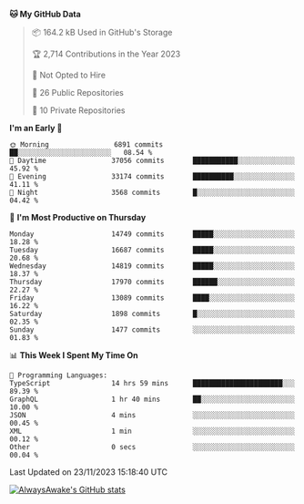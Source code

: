 <!--START_SECTION:waka-->
**🐱 My GitHub Data** 

> 📦 164.2 kB Used in GitHub's Storage 
 > 
> 🏆 2,714 Contributions in the Year 2023
 > 
> 🚫 Not Opted to Hire
 > 
> 📜 26 Public Repositories 
 > 
> 🔑 10 Private Repositories 
 > 
**I'm an Early 🐤** 

```text
🌞 Morning                6891 commits        ██░░░░░░░░░░░░░░░░░░░░░░░   08.54 % 
🌆 Daytime                37056 commits       ███████████░░░░░░░░░░░░░░   45.92 % 
🌃 Evening                33174 commits       ██████████░░░░░░░░░░░░░░░   41.11 % 
🌙 Night                  3568 commits        █░░░░░░░░░░░░░░░░░░░░░░░░   04.42 % 
```
📅 **I'm Most Productive on Thursday** 

```text
Monday                   14749 commits       █████░░░░░░░░░░░░░░░░░░░░   18.28 % 
Tuesday                  16687 commits       █████░░░░░░░░░░░░░░░░░░░░   20.68 % 
Wednesday                14819 commits       █████░░░░░░░░░░░░░░░░░░░░   18.37 % 
Thursday                 17970 commits       ██████░░░░░░░░░░░░░░░░░░░   22.27 % 
Friday                   13089 commits       ████░░░░░░░░░░░░░░░░░░░░░   16.22 % 
Saturday                 1898 commits        █░░░░░░░░░░░░░░░░░░░░░░░░   02.35 % 
Sunday                   1477 commits        ░░░░░░░░░░░░░░░░░░░░░░░░░   01.83 % 
```


📊 **This Week I Spent My Time On** 

```text
💬 Programming Languages: 
TypeScript               14 hrs 59 mins      ██████████████████████░░░   89.39 % 
GraphQL                  1 hr 40 mins        ██░░░░░░░░░░░░░░░░░░░░░░░   10.00 % 
JSON                     4 mins              ░░░░░░░░░░░░░░░░░░░░░░░░░   00.45 % 
XML                      1 min               ░░░░░░░░░░░░░░░░░░░░░░░░░   00.12 % 
Other                    0 secs              ░░░░░░░░░░░░░░░░░░░░░░░░░   00.04 % 
```


 Last Updated on 23/11/2023 15:18:40 UTC
<!--END_SECTION:waka-->

[![AlwaysAwake's GitHub stats](https://github-readme-stats.vercel.app/api?username=AlwaysAwake&show_icons=true&theme=github_dark&count_private=true)](https://github.com/AlwaysAwake/AlwaysAwake)
